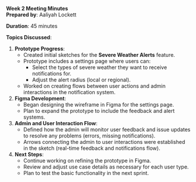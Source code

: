 **Week 2 Meeting Minutes**  
**Prepared by**: Aaliyah Lockett

**Duration**: 45 minutes

**Topics Discussed**:

1. **Prototype Progress**:  
   * Created initial sketches for the **Severe Weather Alerts** feature.  
   * Prototype includes a settings page where users can:  
     * Select the types of severe weather they want to receive notifications for.  
     * Adjust the alert radius (local or regional).  
   * Worked on creating flows between user actions and admin interactions in the notification system.  
2. **Figma Development**:  
   * Began designing the wireframe in Figma for the settings page.  
   * Plan to expand the prototype to include the feedback and alert systems.  
3. **Admin and User Interaction Flow**:  
   * Defined how the admin will monitor user feedback and issue updates to resolve any problems (errors, missing notifications).  
   * Arrows connecting the admin to user interactions were established in the sketch (real-time feedback and notifications flow).  
4. **Next Steps**:  
   * Continue working on refining the prototype in Figma.  
   * Review and adjust use case details as necessary for each user type.  
   * Plan to test the basic functionality in the next sprint.

